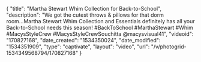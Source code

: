 {
    "title": "Martha Stewart Whim Collection for Back-to-School",
    "description": "We got the cutest throws & pillows for that dorm room...Martha Stewart Whim Collection and Essentials definitely has all your Back-to-School needs this season!  #BackToSchool #MarthaStewart #Whim #MacysStyleCrew #MacysStyleCrewSouchitta @macysvisual41",
    "videoid": "170827168",
    "date_created": "1534350024",
    "date_modified": "1534351909",
    "type": "captivate",
    "layout": "video",
    "url": "\/v\/photogrid-1534349568794\/170827168"
}